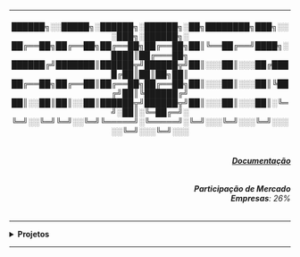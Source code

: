 ----

<div align="Center"> 
<h4>  
██████╗░░█████╗░██████╗░██████╗░██╗████████╗███╗░░░███╗░██████╗░
██╔══██╗██╔══██╗██╔══██╗██╔══██╗██║╚══██╔══╝████╗░████║██╔═══██╗
██████╔╝███████║██████╦╝██████╦╝██║░░░██║░░░██╔████╔██║██║██╗██║
██╔══██╗██╔══██║██╔══██╗██╔══██╗██║░░░██║░░░██║╚██╔╝██║╚██████╔╝
██║░░██║██║░░██║██████╦╝██████╦╝██║░░░██║░░░██║░╚═╝░██║░╚═██╔═╝░
╚═╝░░╚═╝╚═╝░░╚═╝╚═════╝░╚═════╝░╚═╝░░░╚═╝░░░╚═╝░░░░░╚═╝░░░╚═╝░░░
</h4>  
</div>

<div align="Right">
<h6>
<br><strong><a href="https://www.rabbitmq.com/docs">Documentação</a></strong>
</h6>  
</div>

<div align="Right">
<h6>
<strong>Participação de Mercado</strong>
<br><strong>Empresas</strong>: 26%
</h6>  
</div>


</h6>  
</div>

----

<details>
  <summary><b> Projetos </b></summary>
<div align="Center"> 
<br>

  
|  ID  | Título                    | Descrição                                                                        | 
| ---- | ------------------------- | ---------------------------------------------------------------------------------| 
|  01  | Centralizador de Logs     | Instalar e Configurar o RabbitMQ para Armazenar Logs                             |
|  02  | Fila de Tarefas Simples   | Configurar o RabbitMQ no Windows, e executar uma fila de tarefa simples          |
|  03  | Processamento CSV         | Processamento de arquivos .csv                                                   |
|  04  | Gerador de PDF            | Gerador de PDF Assíncrono, usando Python para inserção dos dados                 |
|  05  | Distribuição Workloads    | Balanceamento de carga entre múltiplos workers para processamento                |
|  06  | Priorização de Tarefas    | Realizar a Priorização de Tarefas, fazendo com que a crítica seja processada 1º  |
|  07  | Pipeline de Dados         | Processamento de Dados com uma Pipeline e 4 Microserviços                        |
|  08  | Testes Automatizados      | Criar fila onde testes são enviados para uma fila e processados pelo worker      |
|  09  | Crawler Distribuído       | URLs publicadas em filas, e o worker realiza o scrapping                         |

</div> 
</details>

----

